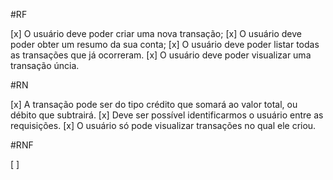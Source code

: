 #RF

[x] O usuário deve poder criar uma nova transação;
[x] O usuário deve poder obter um resumo da sua conta;
[x] O usuário deve poder listar todas as transações que já ocorreram.
[x] O usuário deve poder visualizar uma transação úncia.

#RN

[x] A transação pode ser do tipo crédito que somará ao valor total, ou débito que subtrairá.
[x] Deve ser possível identificarmos o usuário entre as requisições.
[x] O usuário só pode visualizar transações no qual ele criou.

#RNF

[ ] 